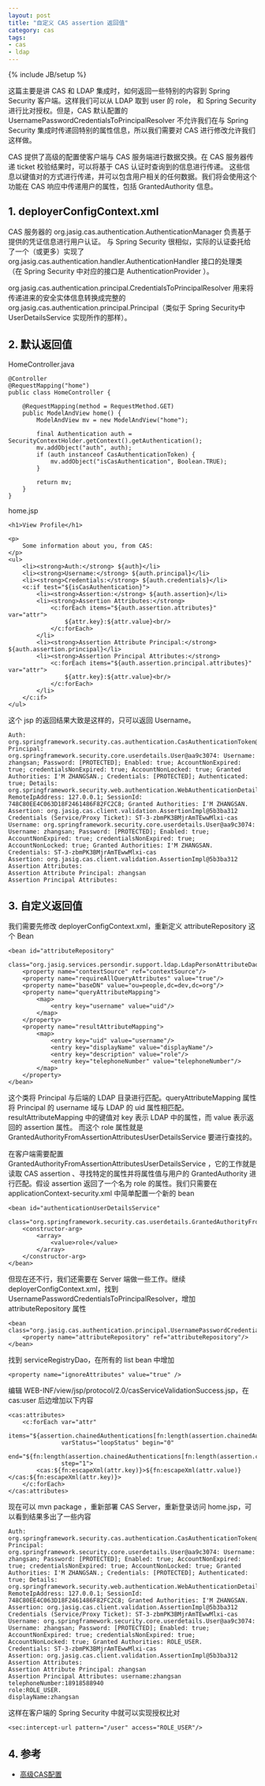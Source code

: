 ```yaml
---
layout: post
title: "自定义 CAS assertion 返回值"
category: cas
tags: 
- cas
- ldap
---
```

{% include JB/setup %}

这篇主要是讲 CAS 和 LDAP 集成时，如何返回一些特别的内容到 Spring Security 客户端。这样我们可以从 LDAP 取到 user 的 role，
和 Spring Security 进行比对授权。但是，CAS 默认配置的 UsernamePasswordCredentialsToPrincipalResolver 不允许我们在与
Spring Security 集成时传递回特别的属性信息，所以我们需要对 CAS 进行修改允许我们这样做。

CAS 提供了高级的配置使客户端与 CAS 服务端进行数据交换。在 CAS 服务器传递 ticket 校验结果时，可以将基于 CAS 认证时查询到的信息进行传递。
这些信息以键值对的方式进行传递，并可以包含用户相关的任何数据。我们将会使用这个功能在 CAS 响应中传递用户的属性，包括 GrantedAuthority 信息。

## 1. deployerConfigContext.xml

CAS 服务器的 org.jasig.cas.authentication.AuthenticationManager 负责基于提供的凭证信息进行用户认证。
与 Spring Security 很相似，实际的认证委托给了一个（或更多）实现了 org.jasig.cas.authentication.handler.AuthenticationHandler 接口的处理类
（在 Spring Security 中对应的接口是 AuthenticationProvider ）。
 
org.jasig.cas.authentication.principal.CredentialsToPrincipalResolver 用来将传递进来的安全实体信息转换成完整的
org.jasig.cas.authentication.principal.Principal（类似于 Spring Security中 UserDetailsService 实现所作的那样）。

## 2. 默认返回值

HomeController.java

	@Controller
	@RequestMapping("home")
	public class HomeController {
	
		@RequestMapping(method = RequestMethod.GET)
		public ModelAndView home() {
			ModelAndView mv = new ModelAndView("home");
	
			final Authentication auth = SecurityContextHolder.getContext().getAuthentication();
			mv.addObject("auth", auth);
			if (auth instanceof CasAuthenticationToken) {
				mv.addObject("isCasAuthentication", Boolean.TRUE);
			}
	
			return mv;
		}
	}

home.jsp

	<h1>View Profile</h1>

	<p>
		Some information about you, from CAS:
	</p>
	<ul>
		<li><strong>Auth:</strong> ${auth}</li>
		<li><strong>Username:</strong> ${auth.principal}</li>
		<li><strong>Credentials:</strong> ${auth.credentials}</li>
		<c:if test="${isCasAuthentication}">
			<li><strong>Assertion:</strong> ${auth.assertion}</li>
			<li><strong>Assertion Attributes:</strong>
				<c:forEach items="${auth.assertion.attributes}" var="attr">
					${attr.key}:${attr.value}<br/>
				</c:forEach>
			</li>
			<li><strong>Assertion Attribute Principal:</strong> ${auth.assertion.principal}</li>
			<li><strong>Assertion Principal Attributes:</strong>
				<c:forEach items="${auth.assertion.principal.attributes}" var="attr">
					${attr.key}:${attr.value}<br/>
				</c:forEach>
			</li>
		</c:if>
	</ul>
	
这个 jsp 的返回结果大致是这样的，只可以返回 Username。

	Auth: org.springframework.security.cas.authentication.CasAuthenticationToken@1358c3fc: Principal: org.springframework.security.core.userdetails.User@aa9c3074: Username: zhangsan; Password: [PROTECTED]; Enabled: true; AccountNonExpired: true; credentialsNonExpired: true; AccountNonLocked: true; Granted Authorities: I'M ZHANGSAN.; Credentials: [PROTECTED]; Authenticated: true; Details: org.springframework.security.web.authentication.WebAuthenticationDetails@fffed504: RemoteIpAddress: 127.0.0.1; SessionId: 748C80EE4C063D18F2461486F82FC2C8; Granted Authorities: I'M ZHANGSAN. Assertion: org.jasig.cas.client.validation.AssertionImpl@5b3ba312 Credentials (Service/Proxy Ticket): ST-3-zbmPK3BMjrAmTEwwMlxi-cas
	Username: org.springframework.security.core.userdetails.User@aa9c3074: Username: zhangsan; Password: [PROTECTED]; Enabled: true; AccountNonExpired: true; credentialsNonExpired: true; AccountNonLocked: true; Granted Authorities: I'M ZHANGSAN.
	Credentials: ST-3-zbmPK3BMjrAmTEwwMlxi-cas
	Assertion: org.jasig.cas.client.validation.AssertionImpl@5b3ba312
	Assertion Attributes:
	Assertion Attribute Principal: zhangsan
	Assertion Principal Attributes: 
	
## 3. 自定义返回值

我们需要先修改 deployerConfigContext.xml，重新定义 attributeRepository 这个 Bean

	<bean id="attributeRepository"
          class="org.jasig.services.persondir.support.ldap.LdapPersonAttributeDao">
        <property name="contextSource" ref="contextSource"/>
        <property name="requireAllQueryAttributes" value="true"/>
        <property name="baseDN" value="ou=people,dc=dev,dc=org"/>
        <property name="queryAttributeMapping">
            <map>
                <entry key="username" value="uid"/>
            </map>
        </property>
        <property name="resultAttributeMapping">
            <map>
                <entry key="uid" value="username"/>
                <entry key="displayName" value="displayName"/>
                <entry key="description" value="role"/>
                <entry key="telephoneNumber" value="telephoneNumber"/>
            </map>
        </property>
    </bean>
    
这个类将 Principal 与后端的 LDAP 目录进行匹配。queryAttributeMapping 属性将 Principal 的 username 域与 LDAP 的
uid 属性相匹配。resultAttributeMapping 中的键值对 key 表示 LDAP 中的属性，而 value 表示返回的 assertion 属性。
而这个 role  属性就是 GrantedAuthorityFromAssertionAttributesUserDetailsService 要进行查找的。
    
在客户端需要配置 GrantedAuthorityFromAssertionAttributesUserDetailsService ，它的工作就是读取 CAS assertion
、寻找特定的属性并将属性值与用户的 GrantedAuthority 进行匹配。假设 assertion 返回了一个名为 role 的属性。我们只需要在
applicationContext-security.xml 中简单配置一个新的 bean

	<bean id="authenticationUserDetailsService"
          class="org.springframework.security.cas.userdetails.GrantedAuthorityFromAssertionAttributesUserDetailsService">
        <constructor-arg>
            <array>
                <value>role</value>
            </array>
        </constructor-arg>
    </bean>
    
但现在还不行，我们还需要在 Server 端做一些工作。继续 deployerConfigContext.xml，找到 UsernamePasswordCredentialsToPrincipalResolver，增加
attributeRepository 属性

	<bean class="org.jasig.cas.authentication.principal.UsernamePasswordCredentialsToPrincipalResolver">
		<property name="attributeRepository" ref="attributeRepository"/>
	</bean>

找到 serviceRegistryDao，在所有的 list bean 中增加

	<property name="ignoreAttributes" value="true" />

编辑 WEB-INF/view/jsp/protocol/2.0/casServiceValidationSuccess.jsp，在 cas:user 后边增加以下内容

	<cas:attributes>
		<c:forEach var="attr"
				   items="${assertion.chainedAuthentications[fn:length(assertion.chainedAuthentications)-1].principal.attributes}"
				   varStatus="loopStatus" begin="0"
				   end="${fn:length(assertion.chainedAuthentications[fn:length(assertion.chainedAuthentications)-1].principal.attributes)-1}"
				   step="1">
			<cas:${fn:escapeXml(attr.key)}>${fn:escapeXml(attr.value)}</cas:${fn:escapeXml(attr.key)}>
		</c:forEach>
	</cas:attributes>
	
现在可以 mvn package ，重新部署 CAS Server，重新登录访问 home.jsp，可以看到结果多出了一些内容	
    
    Auth: org.springframework.security.cas.authentication.CasAuthenticationToken@1358c3fc: Principal: org.springframework.security.core.userdetails.User@aa9c3074: Username: zhangsan; Password: [PROTECTED]; Enabled: true; AccountNonExpired: true; credentialsNonExpired: true; AccountNonLocked: true; Granted Authorities: I'M ZHANGSAN.; Credentials: [PROTECTED]; Authenticated: true; Details: org.springframework.security.web.authentication.WebAuthenticationDetails@fffed504: RemoteIpAddress: 127.0.0.1; SessionId: 748C80EE4C063D18F2461486F82FC2C8; Granted Authorities: I'M ZHANGSAN. Assertion: org.jasig.cas.client.validation.AssertionImpl@5b3ba312 Credentials (Service/Proxy Ticket): ST-3-zbmPK3BMjrAmTEwwMlxi-cas
	Username: org.springframework.security.core.userdetails.User@aa9c3074: Username: zhangsan; Password: [PROTECTED]; Enabled: true; AccountNonExpired: true; credentialsNonExpired: true; AccountNonLocked: true; Granted Authorities: ROLE_USER.
	Credentials: ST-3-zbmPK3BMjrAmTEwwMlxi-cas
	Assertion: org.jasig.cas.client.validation.AssertionImpl@5b3ba312
	Assertion Attributes:
	Assertion Attribute Principal: zhangsan
	Assertion Principal Attributes: username:zhangsan
	telephoneNumber:18918588940
	role:ROLE_USER.
	displayName:zhangsan
	
这样在客户端的 Spring Security 中就可以实现授权比对

	<sec:intercept-url pattern="/user" access="ROLE_USER"/>
	
## 4. 参考

* [高级CAS配置](http://sishuok.com/forum/blogPost/list/3981.html)

	


